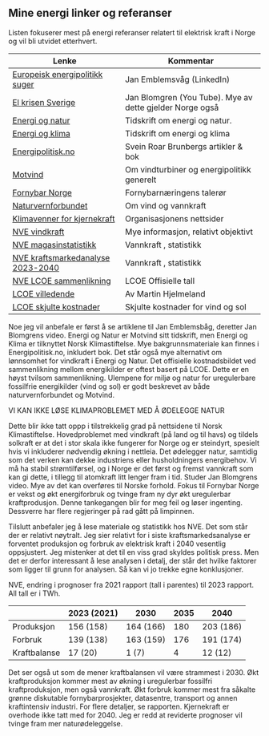 ## Mine energi linker og referanser

Listen fokuserer mest på energi referanser relatert til elektrisk kraft i Norge og vil bli utvidet etterhvert. 

| Lenke                                                                                                                                                    | Kommentar                    |
|----------------------------------------------------------------------------------------------------------------------------------------------------------|------------------------------|
| [Europeisk energipolitikk suger](https://www.linkedin.com/pulse/european-energy-policy-kills-competitiveness-without-any-emblemsv%25C3%25A5g-ah39f/?trackingId=J%2B12DFDCTvCmNHZqb4bhxA%3D%3D) | Jan Emblemsvåg  (LinkedIn)   | 
| [El krisen Sverige](https://www.youtube.com/watch?v=0Oh_w5KrEVc)                                                                                         | Jan Blomgren (You Tube). Mye av dette gjelder Norge også |
| [Energi og natur](https://energiognatur.no/energipolitikk-pa-naturens-premisser/)                                                                        | Tidskrift om energi og natur.| 
| [Energi og klima](https://energiognatur.no/energipolitikk-pa-naturens-premisser/)                                                                        | Tidskrift om energi og klima |
| [Energipolitisk.no](https://energipolitisk.no/kontakt)                                                                                                   | Svein Roar Brunbergs artikler & bok |
| [Motvind](https://motvind.org/energi-2/)                                                                                                                 | Om vindturbiner og energipolitikk generelt |
| [Fornybar Norge](https://www.fornybarnorge.no/)                                                                                                          | Fornybarnæringens talerør    |
| [Naturvernforbundet](https://naturvernforbundet.no/laer-mer/vind-og-vannkraft/)                                                                          | Om vind og vannkraft         |
| [Klimavenner for kjernekraft](https://klimavenner.no/billig-strom/ )                                                                                     | Organisasjonens nettsider    |  
| [NVE vindkraft](https://www.nve.no/energi/energisystem/vindkraft/)                                                                                       | Mye informasjon, relativt objektivt |
| [NVE magasinstatistikk](https://www.nve.no/energi/analyser-og-statistikk/magasinstatistikk/)                                                             | Vannkraft , statistikk       |
| [NVE kraftsmarkedanalyse 2023-2040](https://www.nve.no/energi/analyser-og-statistikk/langsiktig-kraftmarkedsanalyse/langsiktig-kraftmarkedsanalyse-2023/)| Vannkraft , statistikk       |
| [NVE LCOE sammenlikning](https://www.nve.no/energi/analyser-og-statistikk/kostnader-for-kraftproduksjon/)                                                | LCOE Offisielle tall         | 
| [LCOE villedende](https://medium.com/@marhje/why-lcoe-is-not-a-good-metric-for-renewables-82e16c3f7c3b)                                                  | Av Martin Hjelmeland         |
| [LCOE skjulte kostnader](https://enodatech.com/news-insight/the-hidden-costs-of-delivered-renewable-energy)                                              | Skjulte kostnader for vind og sol |

Noe jeg vil anbefale er først å se artiklene til Jan Emblemsbåg, deretter Jan Blomgrens video.
Energi og Natur er Motvind sitt tidskrift, men Energi og Klima er tilknyttet Norsk Klimastiftelse.
Mye bakgrunnsmateriale kan finnes i Energipolitisk.no, inkludert bok.
Det står også mye alternativt om lønnsomhet for vindkraft i Energi og Natur.
Det offisielle kostnadsbildet ved sammenlikning mellom energikilder er oftest basert på LCOE.
Dette er en høyst tvilsom sammenlikning. 
Ulempene for miljø og natur for uregulerbare fossilfrie energikilder (vind og sol) er godt beskrevet av både naturvernforbundet og Motvind.

VI KAN IKKE LØSE KLIMAPROBLEMET MED Å ØDELEGGE NATUR

Dette blir ikke tatt oppp i tilstrekkelig grad på nettsidene til Norsk Klimastiftelse. Hovedproblemet med vindkraft (på land og til havs)
og tildels solkraft er at det i stor skala ikke fungerer for Norge og er steindyrt, 
spesielt hvis vi inkluderer nødvendig økning i nettleia. 
Det ødelegger natur, samtidig som det verken kan dekke industriens eller husholdningers energibehov. 
Vi må ha stabil strømtilførsel, og i Norge er det først og fremst vannkraft
som kan gi dette, i tillegg til atomkraft litt lenger fram i tid. Studer Jan Blomgrens video. 
Mye av det kan overføres til Norske forhold. 
Fokus til Fornybar Norge er vekst og økt energiforbruk og tvinge fram ny dyr økt uregulerbar kraftprodusjon.
Denne tankegangen blir for meg feil og løser ingenting. Dessverre har flere regjeringer på rad gått på limpinnen.

Tilslutt anbefaler jeg å lese materiale og statistikk hos NVE. Det som står der er relativt nøytralt.
Jeg sier relativt for i siste kraftsmarkedsanalyse er forventet produksjon og forbruk av elektrisk kraft
i 2040 vesentlig oppsjustert. Jeg mistenker at det til en viss grad skyldes politisk press.
Men det er derfor interessant å lese analysen i detalj, der står det hvilke faktorer som ligger til grunn for analysen.
Så kan vi jo trekke egne konklusjoner.

NVE, endring i prognoser fra 2021 rapport (tall i parentes) til 2023 rapport. All tall er i TWh.

|              | 2023 (2021) | 2030       | 2035    | 2040      |
|--------------|-------------|------------|---------|-----------|
| Produksjon   | 156 (158)   | 164 (166)  | 180     | 203 (186) |
| Forbruk      | 139 (138)   | 163 (159)  | 176     | 191 (174) |
| Kraftbalanse | 17  (20)    | 1   (7)    | 4       | 12  (12)  |

Det ser også ut som de mener kraftbalansen vil være strammest i 2030.
Økt kraftproduksjon kommer mest av økning i uregulerbar fossilfri kraftproduksjon, men også vannkraft.
Økt forbruk kommer mest fra såkalte grønne diskutable fornybarprosjekter, datasentre, transport og annen kraftintensiv industri.
For flere detaljer, se rapporten.
Kjernekraft er overhode ikke tatt med for 2040.
Jeg er redd at reviderte prognoser vil tvinge fram mer naturødeleggelse.



